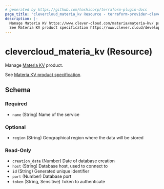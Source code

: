 ```yaml
---
# generated by https://github.com/hashicorp/terraform-plugin-docs
page_title: "clevercloud_materia_kv Resource - terraform-provider-clevercloud"
description: |-
  Manage Materia KV https://www.clever-cloud.com/materia/materia-kv/ product.
  See Materia KV product specification https://www.clever.cloud/developers/doc/addons/materia-kv/.
---
```


# clevercloud_materia_kv (Resource)

Manage [Materia KV](https://www.clever-cloud.com/materia/materia-kv/) product.

See [Materia KV product specification](https://www.clever.cloud/developers/doc/addons/materia-kv/).



<!-- schema generated by tfplugindocs -->
## Schema

### Required

- `name` (String) Name of the service

### Optional

- `region` (String) Geographical region where the data will be stored

### Read-Only

- `creation_date` (Number) Date of database creation
- `host` (String) Database host, used to connect to
- `id` (String) Generated unique identifier
- `port` (Number) Database port
- `token` (String, Sensitive) Token to authenticate
